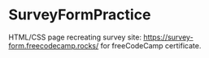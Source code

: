 # SurveyFormPractice
HTML/CSS page recreating survey site: https://survey-form.freecodecamp.rocks/ for freeCodeCamp certificate. 
